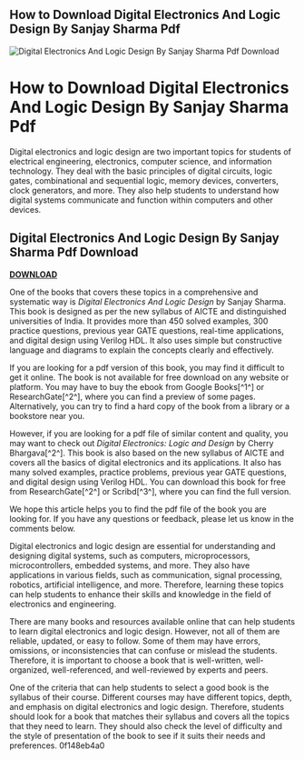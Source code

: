 ## How to Download Digital Electronics And Logic Design By Sanjay Sharma Pdf

 
![Digital Electronics And Logic Design By Sanjay Sharma Pdf Download](https://encrypted-tbn1.gstatic.com/images?q=tbn:ANd9GcSl0vDrJuu8jhoXqc3za2d_jLts5PckVwKVlvJ7-WQ95wSOJ_OWLwDKsH2x)

 
# How to Download Digital Electronics And Logic Design By Sanjay Sharma Pdf
 
Digital electronics and logic design are two important topics for students of electrical engineering, electronics, computer science, and information technology. They deal with the basic principles of digital circuits, logic gates, combinational and sequential logic, memory devices, converters, clock generators, and more. They also help students to understand how digital systems communicate and function within computers and other devices.
 
## Digital Electronics And Logic Design By Sanjay Sharma Pdf Download


[**DOWNLOAD**](https://www.google.com/url?q=https%3A%2F%2Fbyltly.com%2F2tKCB9&sa=D&sntz=1&usg=AOvVaw0OSp-qKmHa2IFuy6sj617c)

 
One of the books that covers these topics in a comprehensive and systematic way is *Digital Electronics And Logic Design* by Sanjay Sharma. This book is designed as per the new syllabus of AICTE and distinguished universities of India. It provides more than 450 solved examples, 300 practice questions, previous year GATE questions, real-time applications, and digital design using Verilog HDL. It also uses simple but constructive language and diagrams to explain the concepts clearly and effectively.
 
If you are looking for a pdf version of this book, you may find it difficult to get it online. The book is not available for free download on any website or platform. You may have to buy the ebook from Google Books[^1^] or ResearchGate[^2^], where you can find a preview of some pages. Alternatively, you can try to find a hard copy of the book from a library or a bookstore near you.
 
However, if you are looking for a pdf file of similar content and quality, you may want to check out *Digital Electronics: Logic and Design* by Cherry Bhargava[^2^]. This book is also based on the new syllabus of AICTE and covers all the basics of digital electronics and its applications. It also has many solved examples, practice problems, previous year GATE questions, and digital design using Verilog HDL. You can download this book for free from ResearchGate[^2^] or Scribd[^3^], where you can find the full version.
 
We hope this article helps you to find the pdf file of the book you are looking for. If you have any questions or feedback, please let us know in the comments below.
  
Digital electronics and logic design are essential for understanding and designing digital systems, such as computers, microprocessors, microcontrollers, embedded systems, and more. They also have applications in various fields, such as communication, signal processing, robotics, artificial intelligence, and more. Therefore, learning these topics can help students to enhance their skills and knowledge in the field of electronics and engineering.
 
There are many books and resources available online that can help students to learn digital electronics and logic design. However, not all of them are reliable, updated, or easy to follow. Some of them may have errors, omissions, or inconsistencies that can confuse or mislead the students. Therefore, it is important to choose a book that is well-written, well-organized, well-referenced, and well-reviewed by experts and peers.
 
One of the criteria that can help students to select a good book is the syllabus of their course. Different courses may have different topics, depth, and emphasis on digital electronics and logic design. Therefore, students should look for a book that matches their syllabus and covers all the topics that they need to learn. They should also check the level of difficulty and the style of presentation of the book to see if it suits their needs and preferences.
 0f148eb4a0
